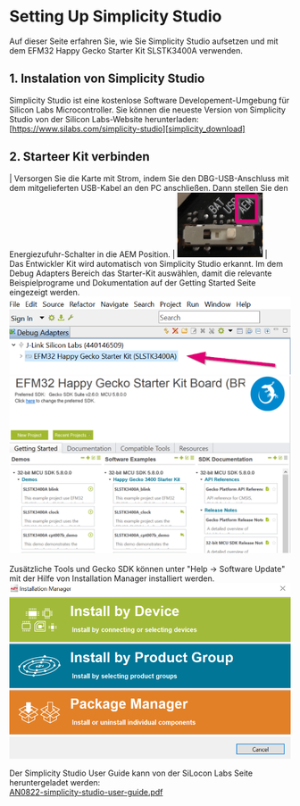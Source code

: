 # Setting Up Simplicity Studio

Auf dieser Seite erfahren Sie, wie Sie Simplicity Studio aufsetzen und mit dem EFM32 Happy Gecko Starter Kit SLSTK3400A verwenden.

## 1. Instalation von Simplicity Studio
Simplicity Studio ist eine kostenlose Software Developement-Umgebung für Silicon Labs Microcontroller. Sie können die neueste Version von Simplicity Studio von der Silicon Labs-Website herunterladen: [https://www.silabs.com/simplicity-studio][simplicity_download]


## 2. Starteer Kit verbinden
| Versorgen Sie die Karte mit Strom, indem Sie den DBG-USB-Anschluss mit dem mitgelieferten USB-Kabel an den PC anschließen. Dann stellen Sie den Energiezufuhr-Schalter in die AEM Position. | ![AEM][AEMimg] |
</br>Das Entwickler Kit wird automatisch von Simplicity Studio erkannt.
Im dem Debug Adapters Bereich das Starter-Kit auswählen, damit die relevante Beispielprograme und Dokumentation auf der Getting Started Seite eingezeigt werden.
![DebugAdapter-Bereich][DebugAdapterImg]
![Getting Startet][GettingStartet]
</br></br>Zusätzliche Tools und Gecko SDK können unter "Help -> Software Update" mit der Hilfe von Installation Manager installiert werden.  
![](../pics/InstallationManager.png ':size=50%')

Der Simplicity Studio User Guide kann von der SiLocon Labs Seite heruntergeladet werden:</br>
[AN0822-simplicity-studio-user-guide.pdf][simplicity_ug]



[simplicity_download]: https://www.silabs.com/products/development-tools/software/simplicity-studio
[simplicity_ug]: https://www.silabs.com/documents/public/application-notes/AN0822-simplicity-studio-user-guide.pdf

[DebugAdapterImg]: ../pics/Launcher_DebugAdapter.png
[GettingStartet]: ../pics/Launcher_GettingStartet.png
[AEMimg]: ../pics/aem.png
[InstallMgr]: ../pics/InstallationManager.png 
